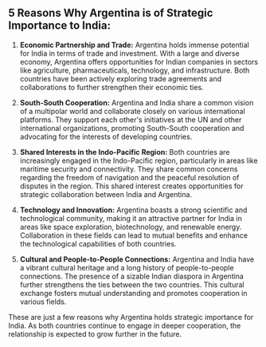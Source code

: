 ## 5 Reasons Why Argentina is of Strategic Importance to India:

1. **Economic Partnership and Trade:** Argentina holds immense potential for India in terms of trade and investment. With a large and diverse economy, Argentina offers opportunities for Indian companies in sectors like agriculture, pharmaceuticals, technology, and infrastructure. Both countries have been actively exploring trade agreements and collaborations to further strengthen their economic ties.

2. **South-South Cooperation:** Argentina and India share a common vision of a multipolar world and collaborate closely on various international platforms. They support each other's initiatives at the UN and other international organizations, promoting South-South cooperation and advocating for the interests of developing countries.

3. **Shared Interests in the Indo-Pacific Region:** Both countries are increasingly engaged in the Indo-Pacific region, particularly in areas like maritime security and connectivity. They share common concerns regarding the freedom of navigation and the peaceful resolution of disputes in the region. This shared interest creates opportunities for strategic collaboration between India and Argentina.

4. **Technology and Innovation:** Argentina boasts a strong scientific and technological community, making it an attractive partner for India in areas like space exploration, biotechnology, and renewable energy. Collaboration in these fields can lead to mutual benefits and enhance the technological capabilities of both countries.

5. **Cultural and People-to-People Connections:**  Argentina and India have a vibrant cultural heritage and a long history of people-to-people connections. The presence of a sizable Indian diaspora in Argentina further strengthens the ties between the two countries. This cultural exchange fosters mutual understanding and promotes cooperation in various fields.

These are just a few reasons why Argentina holds strategic importance for India. As both countries continue to engage in deeper cooperation, the relationship is expected to grow further in the future. 
